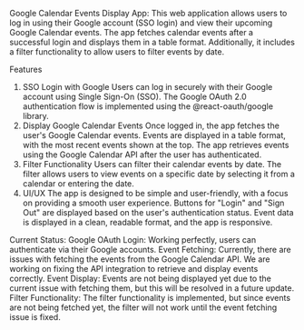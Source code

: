 Google Calendar Events Display App:
This web application allows users to log in using their Google account (SSO login) and view their upcoming Google Calendar events. The app fetches calendar events after a successful login and displays them in a table format. Additionally, it includes a filter functionality to allow users to filter events by date.

Features
1. SSO Login with Google
Users can log in securely with their Google account using Single Sign-On (SSO).
The Google OAuth 2.0 authentication flow is implemented using the @react-oauth/google library.
2. Display Google Calendar Events
Once logged in, the app fetches the user's Google Calendar events.
Events are displayed in a table format, with the most recent events shown at the top.
The app retrieves events using the Google Calendar API after the user has authenticated.
3. Filter Functionality
Users can filter their calendar events by date.
The filter allows users to view events on a specific date by selecting it from a calendar or entering the date.
4. UI/UX
The app is designed to be simple and user-friendly, with a focus on providing a smooth user experience.
Buttons for "Login" and "Sign Out" are displayed based on the user's authentication status.
Event data is displayed in a clean, readable format, and the app is responsive.

Current Status:
Google OAuth Login: Working perfectly, users can authenticate via their Google accounts.
Event Fetching: Currently, there are issues with fetching the events from the Google Calendar API. We are working on fixing the API integration to retrieve and display events correctly.
Event Display: Events are not being displayed yet due to the current issue with fetching them, but this will be resolved in a future update.
Filter Functionality: The filter functionality is implemented, but since events are not being fetched yet, the filter will not work until the event fetching issue is fixed.